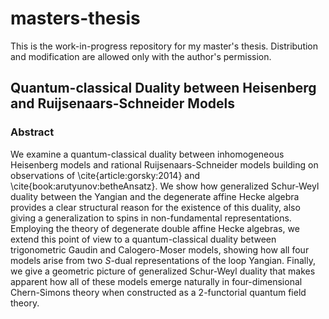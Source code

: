 ﻿# masters-thesis

This is the work-in-progress repository for my master's thesis. Distribution and modification are allowed only with the author's permission.

## Quantum-classical Duality between Heisenberg and Ruijsenaars-Schneider Models

### Abstract

We examine a quantum-classical duality between inhomogeneous Heisenberg models and rational Ruijsenaars-Schneider models building on observations of \cite{article:gorsky:2014} and \cite{book:arutyunov:betheAnsatz}. We show how generalized Schur-Weyl duality between the Yangian and the degenerate affine Hecke algebra provides a clear structural reason for the existence of this duality, also giving a generalization to spins in non-fundamental representations. Employing the theory of degenerate double affine Hecke algebras, we extend this point of view to a quantum-classical duality between trigonometric Gaudin and Calogero-Moser models, showing how all four models arise from two $S$-dual representations of the loop Yangian. Finally, we give a geometric picture of generalized Schur-Weyl duality that makes apparent how all of these models emerge naturally in four-dimensional Chern-Simons theory when constructed as a 2-functorial quantum field theory.
